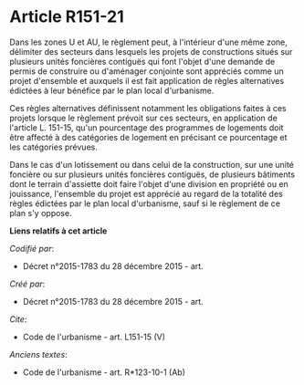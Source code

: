 # Article R151-21

Dans les zones U et AU, le règlement peut, à l'intérieur d'une même zone, délimiter des secteurs dans lesquels les projets de
constructions situés sur plusieurs unités foncières contiguës qui font l'objet d'une demande de permis de construire ou
d'aménager conjointe sont appréciés comme un projet d'ensemble et auxquels il est fait application de règles alternatives
édictées à leur bénéfice par le plan local d'urbanisme. 

Ces règles alternatives définissent notamment les obligations faites à ces projets lorsque le règlement prévoit sur ces
secteurs, en application de l'article L. 151-15, qu'un pourcentage des programmes de logements doit être affecté à des
catégories de logement en précisant ce pourcentage et les catégories prévues. 

Dans le cas d'un lotissement ou dans celui de la construction, sur une unité foncière ou sur plusieurs unités foncières
contiguës, de plusieurs bâtiments dont le terrain d'assiette doit faire l'objet d'une division en propriété ou en jouissance,
l'ensemble du projet est apprécié au regard de la totalité des règles édictées par le plan local d'urbanisme, sauf si le
règlement de ce plan s'y oppose.

**Liens relatifs à cet article**

_Codifié par_:

  - Décret n°2015-1783 du 28 décembre 2015 - art.

_Créé par_:

  - Décret n°2015-1783 du 28 décembre 2015 - art.

_Cite_:

  - Code de l'urbanisme - art. L151-15 (V)

_Anciens textes_:

  - Code de l'urbanisme - art. R*123-10-1 (Ab)
